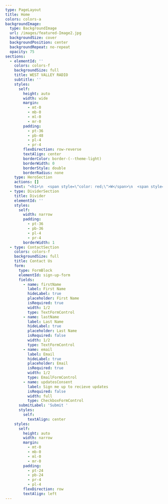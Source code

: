 ```yaml
---
type: PageLayout
title: Home
colors: colors-a
backgroundImage:
  type: BackgroundImage
  url: /images/featured-Image2.jpg
  backgroundSize: cover
  backgroundPosition: center
  backgroundRepeat: no-repeat
  opacity: 75
sections:
  - elementId: ''
    colors: colors-f
    backgroundSize: full
    title: WEST VALLEY RADIO
    subtitle: ''
    styles:
      self:
        height: auto
        width: wide
        margin:
          - mt-0
          - mb-0
          - ml-0
          - mr-0
        padding:
          - pt-36
          - pb-48
          - pl-4
          - pr-4
        flexDirection: row-reverse
        textAlign: center
        borderColor: border-(--theme-light)
        borderWidth: 0
        borderStyle: double
        borderRadius: none
    type: HeroSection
    actions: []
    text: "<h1>\n  <span style=\"color: red;\">W</span>\n  <span style=\"color: orange;\">e</span>\n  <span style=\"color: yellow;\">s</span>\n  <span style=\"color: green;\">t</span>\n  <span style=\"color: blue;\">\\\_</span>\n  <span style=\"color: indigo;\">V</span>\n  <span style=\"color: violet;\">a</span>\n  <span style=\"color: red;\">l</span>\n  <span style=\"color: orange;\">l</span>\n  <span style=\"color: yellow;\">e</span>\n  <span style=\"color: green;\">y</span>\n  <span style=\"color: blue;\">\\\_</span>\n  <span style=\"color: indigo;\">R</span>\n  <span style=\"color: violet;\">a</span>\n  <span style=\"color: red;\">d</span>\n  <span style=\"color: orange;\">i</span>\n  <span style=\"color: yellow;\">o</span>\n</h1>\n\n<div style=\"max-width: 400px; margin: 20px auto; border-radius: 12px; overflow: hidden; box-shadow: 0 4px 12px rgba(0,0,0,0.2);\">\n  <iframe \n    src=\"https://media.streambrothers.com/AudioPlayer/8112?mount=stream\" \n    width=\"100%\" \n    height=\"120\" \n    style=\"border: 0;\">\n  </iframe>\n</div>\n\n"
  - type: DividerSection
    title: Divider
    elementId: ''
    styles:
      self:
        width: narrow
        padding:
          - pt-36
          - pb-36
          - pl-4
          - pr-4
        borderWidth: 1
  - type: ContactSection
    colors: colors-f
    backgroundSize: full
    title: Contact Us
    form:
      type: FormBlock
      elementId: sign-up-form
      fields:
        - name: firstName
          label: First Name
          hideLabel: true
          placeholder: First Name
          isRequired: true
          width: 1/2
          type: TextFormControl
        - name: lastName
          label: Last Name
          hideLabel: true
          placeholder: Last Name
          isRequired: false
          width: 1/2
          type: TextFormControl
        - name: email
          label: Email
          hideLabel: true
          placeholder: Email
          isRequired: true
          width: 1/2
          type: EmailFormControl
        - name: updatesConsent
          label: Sign me up to recieve updates
          isRequired: false
          width: full
          type: CheckboxFormControl
      submitLabel: 'Submit '
      styles:
        self:
          textAlign: center
    styles:
      self:
        height: auto
        width: narrow
        margin:
          - mt-0
          - mb-0
          - ml-0
          - mr-0
        padding:
          - pt-24
          - pb-24
          - pr-4
          - pl-4
        flexDirection: row
        textAlign: left
---
```

